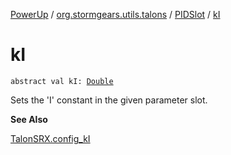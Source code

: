 [PowerUp](../../index.md) / [org.stormgears.utils.talons](../index.md) / [PIDSlot](index.md) / [kI](./k-i.md)

# kI

`abstract val kI: `[`Double`](https://kotlinlang.org/api/latest/jvm/stdlib/kotlin/-double/index.html)

Sets the 'I' constant in the given parameter slot.

**See Also**

[TalonSRX.config_kI](#)

